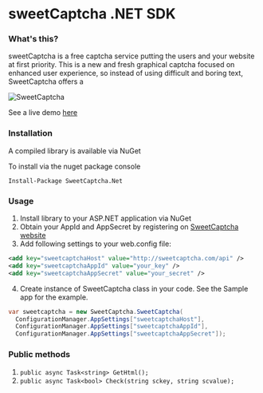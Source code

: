# sweetCaptcha .NET SDK

### What's this?

sweetCaptcha is a free captcha service putting the users and your website at first priority.
This is a new and fresh graphical captcha focused on enhanced user experience, so instead of using difficult and boring text, SweetCaptcha offers a 

![SweetCaptcha](https://s3.amazonaws.com/sweetcaptcha/sweetcaptcha-preview.png)

See a live demo [here](http://sweetcaptcha.com/?ref=github-net)

### Installation

A compiled library is available via NuGet

To install via the nuget package console

```PS
Install-Package SweetCaptcha.Net
```

### Usage

1. Install library to your ASP.NET application via NuGet
2. Obtain your AppId and AppSecret by registering on [SweetCaptcha website](http://www.sweetcaptcha.com/accounts/signup)
3. Add following settings to your web.config file:
```xml
<add key="sweetcaptchaHost" value="http://sweetcaptcha.com/api" />
<add key="sweetcaptchaAppId" value="your_key" />
<add key="sweetcaptchaAppSecret" value="your_secret" />
```
4. Create instance of SweetCaptcha class in your code. See the Sample app for the example.

```C#
var sweetcaptcha = new SweetCaptcha.SweetCaptcha(
  ConfigurationManager.AppSettings["sweetcaptchaHost"],
  ConfigurationManager.AppSettings["sweetcaptchaAppId"],
  ConfigurationManager.AppSettings["sweetcaptchaAppSecret"]);
```

### Public methods

1. `public async Task<string> GetHtml();`
2. `public async Task<bool> Check(string sckey, string scvalue);`

